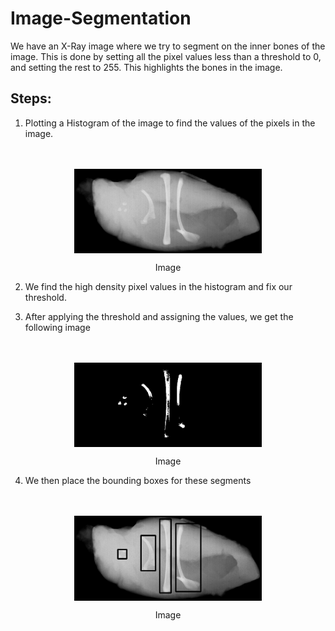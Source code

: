 # Image-Segmentation

We have an X-Ray image where we try to segment on the inner bones of the image. This is done by setting all the pixel values less than a threshold to 0, and setting the rest to 255. This highlights the bones in the image.

## Steps:
1.  Plotting a Histogram of the image to find the values of the pixels in the image.

<p align="center">
  <br><br>
  <img src="segment.jpg" align = "center" width = 300>
  <figcaption><p align="center">Image</p></figcaption>
</p>

2.  We find the high density pixel values in the histogram and fix our threshold.

3.  After applying the threshold and assigning the values, we get the following image

<p align="center">
  <br><br>
  <img src="new.jpg" align = "center" width = 300>
  <figcaption><p align="center">Image</p></figcaption>
</p>

4. We then place the bounding boxes for these segments

<p align="center">
  <br><br>
  <img src="bounded_img.jpg" align = "center" width = 300>
  <figcaption><p align="center">Image</p></figcaption>
</p>
